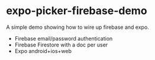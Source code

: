 # expo-picker-firebase-demo

A simple demo showing how to wire up firebase and expo.


- Firebase email/password authentication
- Firebase Firestore with a doc per user
- Expo android+ios+web


